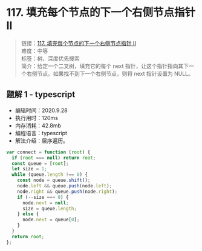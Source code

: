 # 117. 填充每个节点的下一个右侧节点指针 II

> 链接：[117. 填充每个节点的下一个右侧节点指针 II](https://leetcode-cn.com/problems/populating-next-right-pointers-in-each-node-ii/)  
> 难度：中等  
> 标签：树、深度优先搜索  
> 简介：给定一个二叉树，填充它的每个 next 指针，让这个指针指向其下一个右侧节点。如果找不到下一个右侧节点，则将 next 指针设置为 NULL。

## 题解 1 - typescript

- 编辑时间：2020.9.28
- 执行用时：120ms
- 内存消耗：42.8mb
- 编程语言：typescript
- 解法介绍：层序遍历。

```typescript
var connect = function (root) {
  if (root === null) return root;
  const queue = [root];
  let size = 1;
  while (queue.length !== 0) {
    const node = queue.shift();
    node.left && queue.push(node.left);
    node.right && queue.push(node.right);
    if (--size === 0) {
      node.next = null;
      size = queue.length;
    } else {
      node.next = queue[0];
    }
  }
  return root;
};
```
